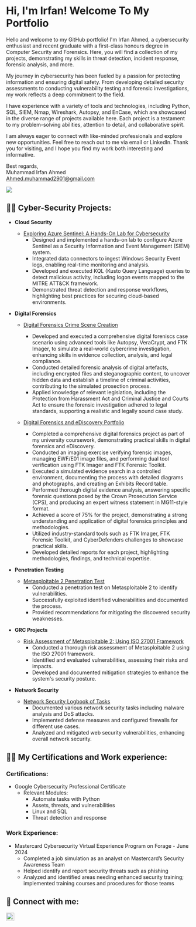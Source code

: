 <h1>Hi, I'm Irfan! Welcome To My Portfolio</h1>

Hello and welcome to my GitHub portfolio! I'm Irfan Ahmed, a cybersecurity enthusiast and recent graduate with a first-class honours degree in Computer Security and Forensics. Here, you will find a collection of my projects, demonstrating my skills in threat detection, incident response, forensic analysis, and more.

My journey in cybersecurity has been fueled by a passion for protecting information and ensuring digital safety. From developing detailed security assessments to conducting vulnerability testing and forensic investigations, my work reflects a deep commitment to the field.

I have experience with a variety of tools and technologies, including Python, SQL, SIEM, Nmap, Wireshark, Autopsy, and EnCase, which are showcased in the diverse range of projects available here. Each project is a testament to my problem-solving abilities, attention to detail, and collaborative spirit.

I am always eager to connect with like-minded professionals and explore new opportunities. Feel free to reach out to me via email or LinkedIn. Thank you for visiting, and I hope you find my work both interesting and informative.


Best regards,  
Muhammad Irfan Ahmed  
Ahmed.muhammad2901@gmail.com  

<a href="https://linkedin.com/in/m-irfan-ahmed"><img src="https://img.shields.io/badge/-LinkedIn-0072b1?&style=for-the-badge&logo=linkedin&logoColor=white" /></a>

<h2>👨‍💻 Cyber-Security Projects:</h2>

- **Cloud Security**
  - [Exploring Azure Sentinel: A Hands-On Lab for Cybersecurity](https://github.com/AhmedIrfan198/Exploring-Azure-Sentinel-A-Hands-On-Lab-for-Cybersecurity)
    -  Designed and implemented a hands-on lab to configure Azure Sentinel as a Security Information and Event Management (SIEM) system.
    -  Integrated data connectors to ingest Windows Security Event logs, enabling real-time monitoring and analysis.
    -  Developed and executed KQL (Kusto Query Language) queries to detect malicious activity, including logon events mapped to the MITRE ATT&CK framework.
    -  Demonstrated threat detection and response workflows, highlighting best practices for securing cloud-based environments. 
- **Digital Forensics**
  - [Digital Forensics Crime Scene Creation](https://github.com/AhmedIrfan198/Digital-Forensics-Crime-Scene-Creation)
    - Developed and executed a comprehensive digital foreniscs case scenario using advanced tools like Autopsy, VeraCrypt, and FTK Imager, to simulate a real-world cybercrime investigation, enhancing skills in evidence collection, analysis, and legal compliance. 
    - Conducted detailed forensic analysis of digital artefacts, including encrypted files and steganographic content, to uncover hidden data and establish a timeline of criminal activities, contributing to the simulated prosection process. 
    - Applied knowledge of relevant legislation, including the Protection from Harassment Act and Criminal Justice and Courts Act to ensure the forensic investigation adhered to legal standards, supporting a realistic and legally sound case study.
      
  - [Digital Forensics and eDiscovery Portfolio](https://github.com/AhmedIrfan198/Digital-Forensics-Portfolio-of-Tasks)
    - Completed a comprehensive digital forensics project as part of my university coursework, demonstrating practical skills in digital forensics and eDiscovery.
    - Conducted an imaging exercise verifying forensic images, managing EWF/E01 image files, and performing dual tool verification using FTK Imager and FTK Forensic Toolkit.
    - Executed a simulated evidence search in a controlled environment, documenting the process with detailed diagrams and photographs, and creating an Exhibits Record table.
    - Performed thorough digital evidence analysis, answering specific forensic questions posed by the Crown Prosecution Service (CPS), and producing an expert witness statement in MG11-style format.
    - Achieved a score of 75% for the project, demonstrating a strong understanding and application of digital forensics principles and methodologies.
    - Utilized industry-standard tools such as FTK Imager, FTK Forensic Toolkit, and CyberDefenders challenges to showcase practical skills.
    - Developed detailed reports for each project, highlighting methodologies, findings, and technical expertise.


- **Penetration Testing**
  - [Metasploitable 2 Penetration Test](https://github.com/AhmedIrfan198/Penetration-Test-of-Metasploitable-2)
    - Conducted a penetration test on Metasploitable 2 to identify vulnerabilities.
    - Successfully exploited identified vulnerabilities and documented the process.
    - Provided recommendations for mitigating the discovered security weaknesses.

- **GRC Projects**
  - [Risk Assessment of Metasploitable 2: Using ISO 27001 Framework](https://github.com/AhmedIrfan198/Metasploitable-2-Risk-Assessment-and-Mitigation)
    - Conducted a thorough risk assessment of Metasploitable 2 using the ISO 27001 framework.
    - Identified and evaluated vulnerabilities, assessing their risks and impacts.
    - Developed and documented mitigation strategies to enhance the system's security posture.

- **Network Security**
  - [Network Security Logbook of Tasks](https://github.com/AhmedIrfan198/Network-Security-Logbook)
    - Documented various network security tasks including malware analysis and DoS attacks.
    - Implemented defense measures and configured firewalls for different use cases.
    - Analyzed and mitigated web security vulnerabilities, enhancing overall network security.

<h2>👨‍💻 My Certifications and Work experience:</h2>

### Certifications:
- Google Cybersecurity Professional Certificate
  - Relevant Modules:
    - Automate tasks with Python
    - Assets, threats, and vulnerabilities
    - Linux and SQL
    - Threat detection and response

### Work Experience:
- Mastercard Cybersecurity Virtual Experience Program on Forage - June 2024
  - Completed a job simulation as an analyst on Mastercard’s Security Awareness Team
  - Helped identify and report security threats such as phishing
  - Analyzed and identified areas needing enhanced security training; implemented training courses and procedures for those teams

<h2> 🤳 Connect with me:</h2>

[<img align="left" alt="IrfanAhmed | LinkedIn" width="22px" src="https://cdn.jsdelivr.net/npm/simple-icons@v3/icons/linkedin.svg" />][linkedin]

[linkedin]: https://linkedin.com/in/m-irfan-ahmed

<!--
**AhmedIrfan198/AhmedIrfan198** is a ✨ _special_ ✨ repository because its `README.md` (this file) appears on your GitHub profile.

Here are some ideas to get you started:

- 🔭 I’m currently working on ...
- 🌱 I’m currently learning ...
- 👯 I’m looking to collaborate on ...
- 🤔 I’m looking for help with ...
- 💬 Ask me about ...
- 📫 How to reach me: ...
- 😄 Pronouns: ...
- ⚡ Fun fact: ...
-->
